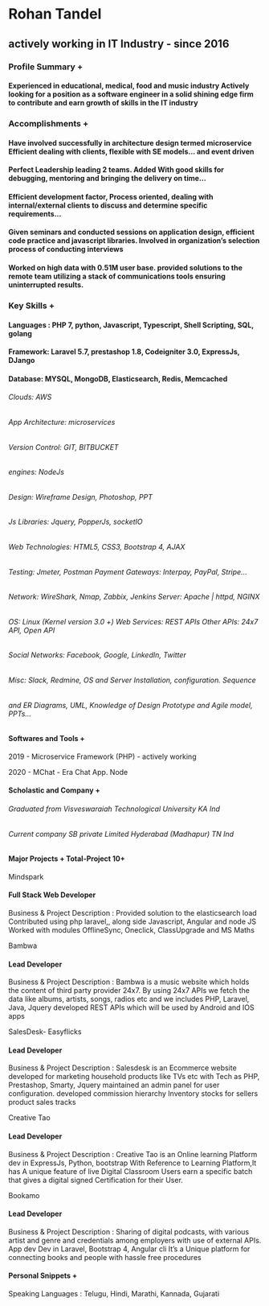 # Rohan Tandel
## actively working in IT Industry - since 2016

### Profile Summary +
#### Experienced in educational, medical, food and music industry Actively looking for a position as a software engineer in a solid shining edge firm to contribute and earn growth of skills in the IT industry

### Accomplishments + 
#### Have involved successfully in architecture design termed microservice Efficient dealing with clients, flexible with SE models...  and event driven 

#### Perfect Leadership leading 2 teams. Added With good skills for debugging, mentoring and bringing the delivery on time...

#### Efficient development factor, Process oriented, dealing with internal/external clients to discuss and determine specific requirements...

#### Given seminars and conducted sessions on application design, efficient code practice and javascript libraries.  Involved  in organization’s selection process of conducting interviews

#### Worked on high data  with 0.51M user base. provided solutions to the remote team utilizing a stack of communications tools  ensuring uninterrupted results.

### Key Skills +
#### Languages : PHP 7, python, Javascript, Typescript, Shell Scripting, SQL, golang

#### Framework: Laravel 5.7, prestashop 1.8, Codeigniter 3.0, ExpressJs, DJango

#### Database: MYSQL, MongoDB, Elasticsearch, Redis, Memcached

###### Clouds: AWS

###### App Architecture: microservices 

###### Version Control: GIT, BITBUCKET    

###### engines: NodeJs

###### Design: Wireframe Design, Photoshop, PPT

###### Js Libraries: Jquery, PopperJs, socketIO 

###### Web Technologies: HTML5, CSS3, Bootstrap 4, AJAX

###### Testing: Jmeter, Postman Payment Gateways: Interpay, PayPal, Stripe...

###### Network: WireShark, Nmap, Zabbix, Jenkins     Server: Apache | httpd, NGINX 

###### OS: Linux  (Kernel version 3.0 +)  Web Services: REST APIs  Other APIs: 24x7 API, Open API

###### Social Networks: Facebook, Google, LinkedIn, Twitter

###### Misc: Slack, Redmine, OS and Server Installation, configuration. Sequence

###### and ER Diagrams, UML, Knowledge of Design Prototype and Agile model, PPTs…



#### Softwares and Tools + 
2019 - Microservice Framework (PHP) - actively working

2020 - MChat - Era Chat App. Node


#### Scholastic and Company + 

###### Graduated from Visveswaraiah Technological University KA Ind

###### Current company SB private Limited Hyderabad (Madhapur) TN Ind


#### Major Projects +								Total-Project 10+ 


Mindspark
#### Full Stack Web Developer
Business & Project Description :
Provided solution to the elasticsearch load
Contributed using php laravel,, along side Javascript, Angular and node JS
Worked with modules OfflineSync, Oneclick, ClassUpgrade and MS Maths

Bambwa
#### Lead Developer
Business & Project Description :
Bambwa is a music website which holds the content of third party provider
24x7. By using 24x7 APIs we fetch the data like albums, artists, songs, radios etc and we includes PHP, Laravel, Java, Jquery
developed REST APIs which will be used by Android and IOS apps

SalesDesk- Easyflicks
#### Lead Developer
Business & Project Description :
Salesdesk is an Ecommerce website developed for marketing household products like TVs etc with Tech as PHP, Prestashop, Smarty, Jquery
maintained an admin panel for user configuration. developed commission hierarchy
Inventory stocks for sellers product sales tracks

Creative Tao
#### Lead Developer
Business & Project Description :
Creative Tao is an Online learning Platform dev in ExpressJs, Python, bootstrap
With Reference to Learning Platform,It has A unique feature of live Digital Classroom
Users earn a specific batch that gives a digital signed Certification for their User.

Bookamo 
#### Lead Developer
Business & Project Description :
Sharing of digital podcasts, with various artist and genre and credentials  among
employers with use of external APIs. App dev Dev in Laravel, Bootstrap 4, Angular cli
It’s a Unique platform for connecting books and people with hassle free procedures



#### Personal Snippets +
Speaking Languages	:	Telugu, Hindi, Marathi, Kannada, Gujarati

